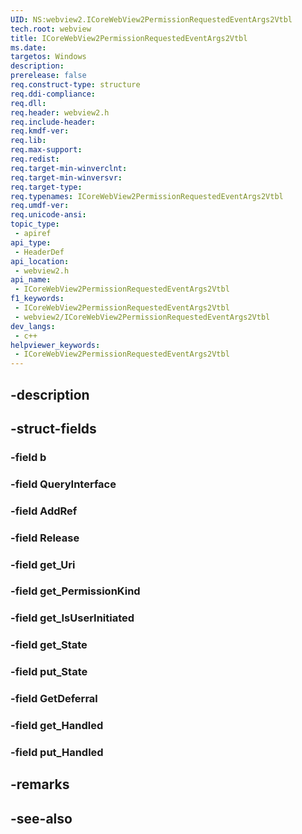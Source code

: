 ```yaml
---
UID: NS:webview2.ICoreWebView2PermissionRequestedEventArgs2Vtbl
tech.root: webview
title: ICoreWebView2PermissionRequestedEventArgs2Vtbl
ms.date: 
targetos: Windows
description: 
prerelease: false
req.construct-type: structure
req.ddi-compliance: 
req.dll: 
req.header: webview2.h
req.include-header: 
req.kmdf-ver: 
req.lib: 
req.max-support: 
req.redist: 
req.target-min-winverclnt: 
req.target-min-winversvr: 
req.target-type: 
req.typenames: ICoreWebView2PermissionRequestedEventArgs2Vtbl
req.umdf-ver: 
req.unicode-ansi: 
topic_type:
 - apiref
api_type:
 - HeaderDef
api_location:
 - webview2.h
api_name:
 - ICoreWebView2PermissionRequestedEventArgs2Vtbl
f1_keywords:
 - ICoreWebView2PermissionRequestedEventArgs2Vtbl
 - webview2/ICoreWebView2PermissionRequestedEventArgs2Vtbl
dev_langs:
 - c++
helpviewer_keywords:
 - ICoreWebView2PermissionRequestedEventArgs2Vtbl
---
```


## -description

## -struct-fields

### -field b

### -field QueryInterface

### -field AddRef

### -field Release

### -field get_Uri

### -field get_PermissionKind

### -field get_IsUserInitiated

### -field get_State

### -field put_State

### -field GetDeferral

### -field get_Handled

### -field put_Handled

## -remarks

## -see-also

